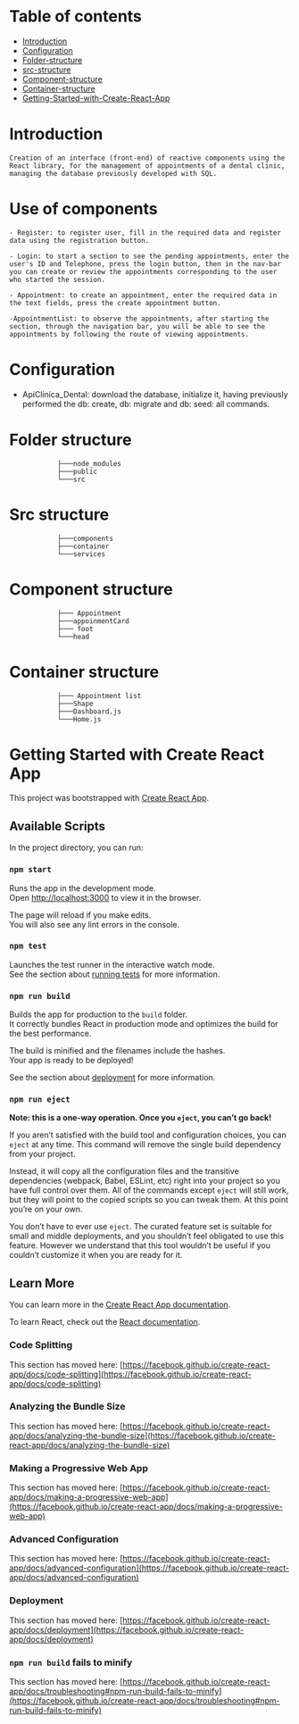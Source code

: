 # Table of contents
- [Introduction](#introduction)
- [Configuration](#configuration)
- [Folder-structure](#folder-structure)
- [src-structure](#src-structure)
- [Component-structure](#component-structure)
- [Container-structure](#container-structure)
- [Getting-Started-with-Create-React-App](#Getting-Started-with-Create-React-App)

#

# Introduction

    Creation of an interface (front-end) of reactive components using the React library, for the management of appointments of a dental clinic, managing the database previously developed with SQL.

# 

# Use of components

    - Register: to register user, fill in the required data and register data using the registration button.

    - Login: to start a section to see the pending appointments, enter the user's ID and Telephone, press the login button, then in the nav-bar you can create or review the appointments corresponding to the user who started the session.

    - Appointment: to create an appointment, enter the required data in the text fields, press the create appointment button.

    -AppointmentList: to observe the appointments, after starting the section, through the navigation bar, you will be able to see the appointments by following the route of viewing appointments.
#

# Configuration

- ApiClinica_Dental: download the database, initialize it, having previously performed the db: create, db: migrate and db: seed: all commands.

#

# Folder structure

                ├───node_modules
                ├───public
                └───src

#

# Src structure


                ├───components
                ├───container
                └───services
                
#

# Component structure

                ├─── Appointment
                ├───appoinmentCard
                ├─── foot
                └───head

#

# Container structure

                ├─── Appointment list
                ├───Shape
                ├───Dashboard.js
                └───Home.js

#


# Getting Started with Create React App

This project was bootstrapped with [Create React App](https://github.com/facebook/create-react-app).

## Available Scripts

In the project directory, you can run:

### `npm start`

Runs the app in the development mode.\
Open [http://localhost:3000](http://localhost:3000) to view it in the browser.

The page will reload if you make edits.\
You will also see any lint errors in the console.

### `npm test`

Launches the test runner in the interactive watch mode.\
See the section about [running tests](https://facebook.github.io/create-react-app/docs/running-tests) for more information.

### `npm run build`

Builds the app for production to the `build` folder.\
It correctly bundles React in production mode and optimizes the build for the best performance.

The build is minified and the filenames include the hashes.\
Your app is ready to be deployed!

See the section about [deployment](https://facebook.github.io/create-react-app/docs/deployment) for more information.

### `npm run eject`

**Note: this is a one-way operation. Once you `eject`, you can’t go back!**

If you aren’t satisfied with the build tool and configuration choices, you can `eject` at any time. This command will remove the single build dependency from your project.

Instead, it will copy all the configuration files and the transitive dependencies (webpack, Babel, ESLint, etc) right into your project so you have full control over them. All of the commands except `eject` will still work, but they will point to the copied scripts so you can tweak them. At this point you’re on your own.

You don’t have to ever use `eject`. The curated feature set is suitable for small and middle deployments, and you shouldn’t feel obligated to use this feature. However we understand that this tool wouldn’t be useful if you couldn’t customize it when you are ready for it.

## Learn More

You can learn more in the [Create React App documentation](https://facebook.github.io/create-react-app/docs/getting-started).

To learn React, check out the [React documentation](https://reactjs.org/).

### Code Splitting

This section has moved here: [https://facebook.github.io/create-react-app/docs/code-splitting](https://facebook.github.io/create-react-app/docs/code-splitting)

### Analyzing the Bundle Size

This section has moved here: [https://facebook.github.io/create-react-app/docs/analyzing-the-bundle-size](https://facebook.github.io/create-react-app/docs/analyzing-the-bundle-size)

### Making a Progressive Web App

This section has moved here: [https://facebook.github.io/create-react-app/docs/making-a-progressive-web-app](https://facebook.github.io/create-react-app/docs/making-a-progressive-web-app)

### Advanced Configuration

This section has moved here: [https://facebook.github.io/create-react-app/docs/advanced-configuration](https://facebook.github.io/create-react-app/docs/advanced-configuration)

### Deployment

This section has moved here: [https://facebook.github.io/create-react-app/docs/deployment](https://facebook.github.io/create-react-app/docs/deployment)

### `npm run build` fails to minify

This section has moved here: [https://facebook.github.io/create-react-app/docs/troubleshooting#npm-run-build-fails-to-minify](https://facebook.github.io/create-react-app/docs/troubleshooting#npm-run-build-fails-to-minify)
